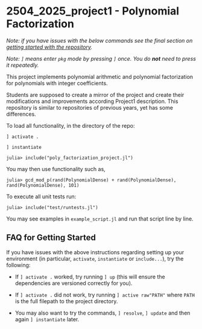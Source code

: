 # 2504_2025_project1 - Polynomial Factorization

*Note: if you have issues with the below commands see the final section on [getting started with the repository](#faq-for-getting-started).*

*Note: `]` means enter `pkg` mode by pressing `]` once. You do **not** need to press it repeatedly.*

This project implements polynomial arithmetic and polynomial factorization for polynomials with integer coefficients.

Students are supposed to create a mirror of the project and create their modifications and improvements according Project1 description. This repository is similar to repositories of previous years, yet has some differences.

To load all functionality, in the directory of the repo:

```
] activate .
```

```
] instantiate
```

```
julia> include("poly_factorization_project.jl")
```

You may then use functionality such as,

```
julia> gcd_mod_p(rand(PolynomialDense) + rand(PolynomialDense), rand(PolynomialDense), 101)
```

To execute all unit tests run:

```
julia> include("test/runtests.jl")
```

You may see examples in `example_script.jl` and run that script line by line.

## FAQ for Getting Started

If you have issues with the above instructions regarding setting up your environment (in particular, `activate`, `instantiate` or `include...`), try the following:

* If `] activate .` worked, try running `] up` (this will ensure the dependencies are versioned correctly for you).

* If `] activate .` did not work, try running `] active raw"PATH"` where `PATH` is the full filepath to the project directory.

* You may also want to try the commands, `] resolve`, `] update` and then again `] instantiate` later.
